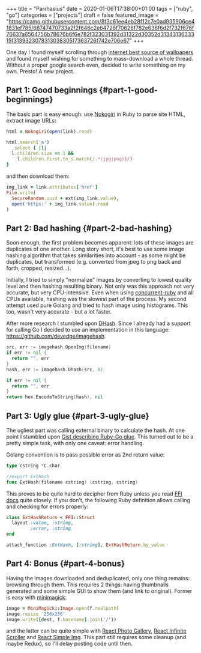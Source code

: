 +++
title = "Parrhasius"
date = 2020-01-06T17:38:00+01:00
tags = ["ruby", "go"]
categories = ["projects"]
draft = false
featured_image = "https://camo.githubusercontent.com/8f3c61ee4eb28f12c7e0ad935906ce41831ef785/68747470733a2f2f646c2e64726f70626f782e636f6d2f732f676f76637a6564756b78676b6f6e782f323031392d31322d30352d3134313633315f3139323078313038305f7363726f742e706e67"
+++

One day I found myself scrolling through [internet best source of wallpapers](https://4chan.org/wg) and found myself wishing for something to mass-download a whole thread.
Without a proper google search even, decided to write something on my own. Presto! A new project.


## Part 1: Good beginnings {#part-1-good-beginnings}

The basic part is easy enough: use [Nokogiri](https://nokogiri.org/) in Ruby to parse site HTML, extract image URLs:

```ruby
html = Nokogiri(open(link).read)

html.search('a')
  .select { |l|
  l.children.size == 1 &&
    l.children.first.to_s.match(/.*(jpg|png)$/)
}
```

and then download them:

```ruby
img_link = link.attributes['href']
File.write(
  SecureRandom.uuid + ext(img_link.value),
  open('https:' + img_link.value).read
)
```


## Part 2: Bad hashing {#part-2-bad-hashing}

Soon enough, the first problem becomes apparent: lots of these images are duplicates of one another.
Long story short, it's best to use some image hashing algorithm that takes similarities into account - as some might be duplicates, but transformed (e.g. converted from jpeg to png back and forth, cropped, resized...).

Initially, I tried to simply "normalize" images by converting to lowest quality level and then hashing resulting binary. Not only was this approach not very accurate, but very CPU-intensive. Even when using [concurrent-ruby](https://github.com/ruby-concurrency/concurrent-ruby) and all CPUs available, hashing was the slowest part of the process.
My second attempt used pure Golang and tried to hash image using histograms. This too, wasn't very accurate - but a lot faster.

After more research I stumbled upon [DHash](http://www.hackerfactor.com/blog/?/archives/529-Kind-of-Like-That.html).
Since I already had a support for calling Go I decided to use an implementation in this language: <https://github.com/devedge/imagehash>.

```go
src, err := imagehash.OpenImg(filename)
if err != nil {
  return "", err
}
hash, err := imagehash.Dhash(src, 8)

if err != nil {
  return "", err
}
return hex.EncodeToString(hash), nil
```


## Part 3: Ugly glue {#part-3-ugly-glue}

The ugliest part was calling external binary to calculate the hash. At one point I stumbled upon [Gist describing Ruby-Go glue](https://gist.github.com/schweigert/385cd8e2267140674b6c4818d8f0c373). This turned out to be a pretty simple task, with only one caveat: error handling.

Golang convention is to pass possible error as 2nd return value:

```go
type cstring *C.char

//export ExtHash
func ExtHash(filename cstring) (cstring, cstring)
```

This proves to be quite hard to decipher from Ruby unless you read [FFI docs](https://github.com/ffi/ffi) quite closely. If you don't, the following Ruby definition allows calling and checking for errors properly:

```ruby
class ExtHashReturn < FFI::Struct
  layout :value, :string,
         :error, :string
end

attach_function :ExtHash, [:string], ExtHashReturn.by_value
```


## Part 4: Bonus {#part-4-bonus}

Having the images downloaded and deduplicated, only one thing remains: browsing through them. This requires 2 things: having thumbnails generated and some simple GUI to show them (and link to original).
Former is easy with [minimagick](https://github.com/minimagick/minimagick):

```ruby
image = MiniMagick::Image.open(f.realpath)
image.resize '256x256'
image.write([dest, f.basename].join('/'))
```

and the latter can be quite simple with [React Photo Gallery](http://neptunian.github.io/react-photo-gallery/), [React Infinite Scroller](https://github.com/CassetteRocks/react-infinite-scroller#readme) and [React Simple Img](https://react-simple-img.now.sh/). This part still requires some cleanup (and maybe Redux), so I'll delay posting code until then.

